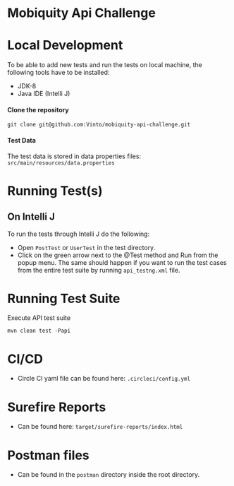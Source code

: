 # Mobiquity Api Challenge

# Local Development
To be able to add new tests and run the tests on local machine, the following tools have to be installed:
* JDK-8
* Java IDE (Intelli J)

#### Clone the repository
```
git clone git@github.com:Vinto/mobiquity-api-challenge.git
```

#### Test Data
The test data is stored in data properties files: `src/main/resources/data.properties`

# Running Test(s)

## On Intelli J
To run the tests through Intelli J do the following:
* Open `PostTest` or `UserTest` in the test directory.
* Click on the green arrow next to the @Test method and Run from the popup menu. The same should happen if you want to run the test cases from the entire test suite by running `api_testng.xml` file.

# Running Test Suite
Execute API test suite

```
mvn clean test -Papi
```

# CI/CD
* Circle CI yaml file can be found here: `.circleci/config.yml`

# Surefire Reports 
* Can be found here: `target/surefire-reports/index.html`

# Postman files 
* Can be found in the `postman` directory inside the root directory.